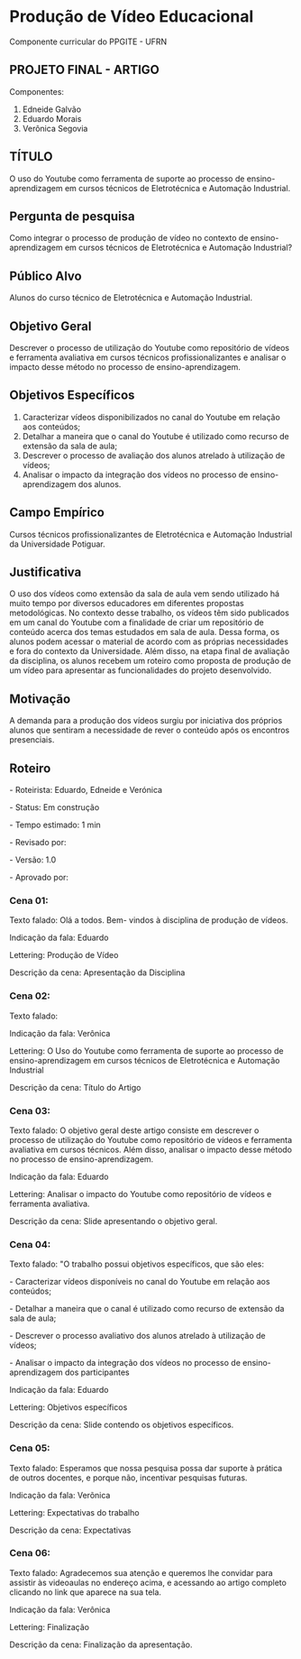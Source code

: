 # Produção de Vídeo Educacional
Componente curricular do PPGITE - UFRN


## PROJETO FINAL - ARTIGO
Componentes:
1. Edneide Galvão
1. Eduardo Morais
1. Verônica Segovia


## TÍTULO
<p> O uso do Youtube como ferramenta de suporte ao processo de ensino-aprendizagem em cursos técnicos de Eletrotécnica e Automação Industrial. </p>

## Pergunta de pesquisa
Como integrar o processo de produção de vídeo no contexto de ensino-aprendizagem em cursos técnicos de Eletrotécnica e Automação Industrial?

## Público Alvo
Alunos do curso técnico de Eletrotécnica e Automação Industrial.

## Objetivo Geral
Descrever o processo de utilização do Youtube como repositório de vídeos e ferramenta avaliativa em cursos técnicos profissionalizantes e analisar o impacto desse método no processo de ensino-aprendizagem.

## Objetivos Específicos
1. Caracterizar vídeos disponibilizados no canal do Youtube em relação aos conteúdos;
1. Detalhar a maneira que o canal do Youtube é utilizado como recurso de extensão da sala de aula;
1. Descrever o processo de avaliação dos alunos atrelado à utilização de vídeos;
1. Analisar o impacto da integração dos vídeos no processo de ensino-aprendizagem dos alunos.

## Campo Empírico
Cursos técnicos profissionalizantes de Eletrotécnica e Automação Industrial da Universidade Potiguar.

## Justificativa
O uso dos vídeos como extensão da sala de aula vem sendo utilizado há muito tempo por diversos educadores em diferentes propostas metodológicas. No contexto desse trabalho, os vídeos têm sido publicados em um canal do Youtube com a finalidade de criar um repositório de conteúdo acerca dos temas estudados em sala de aula. Dessa forma, os alunos podem acessar o material de acordo com as próprias necessidades e fora do contexto da Universidade. Além disso, na etapa final de avaliação da disciplina, os alunos recebem um roteiro como proposta de produção de um vídeo para apresentar as funcionalidades do projeto desenvolvido.

## Motivação
A demanda para a produção dos vídeos surgiu por iniciativa dos próprios alunos que sentiram a necessidade de rever o conteúdo após os encontros presenciais. 

## Roteiro
<p> - Roteirista: Eduardo, Edneide e Verónica </p>
<p> - Status:  Em construção </p>
<p> - Tempo estimado: 1 min </p>
<p> - Revisado por: </p>
<p> - Versão: 1.0 </p>
<p> - Aprovado por: </p>


### Cena 01:
<p> Texto falado: Olá a todos. Bem- vindos à  disciplina de produção de vídeos.</p>
<p> Indicação da fala: Eduardo</p>
<p> Lettering: Produção de Vídeo</p>
<p> Descrição da cena: Apresentação da Disciplina</p>

### Cena 02: 
<p> Texto falado: </p>
<p> Indicação da fala: Verônica</p>
<p> Lettering: O Uso do Youtube como ferramenta de suporte ao processo de ensino-aprendizagem em cursos técnicos de Eletrotécnica e Automação Industrial </p>
<p> Descrição da cena: Título do Artigo</p>

### Cena 03:
<p> Texto falado: O objetivo geral deste artigo consiste em descrever o processo de utilização do Youtube como repositório de vídeos e ferramenta avaliativa em cursos técnicos. Além disso, analisar o impacto desse método no processo de ensino-aprendizagem.</p>
<p> Indicação da fala: Eduardo</p>
<p> Lettering: Analisar o impacto do Youtube como repositório de vídeos e ferramenta avaliativa.</p>
<p> Descrição da cena: Slide apresentando o objetivo geral. </p>

### Cena 04:
<p> Texto falado: "O trabalho possui objetivos específicos, que são eles: </p>
<p>- Caracterizar vídeos disponíveis no canal do Youtube em relação aos conteúdos; </p>
<p>- Detalhar a maneira que o canal é utilizado como recurso de extensão da sala de aula; </p>
<p>- Descrever o processo avaliativo dos alunos atrelado à utilização de vídeos; </p>
<p>- Analisar o impacto da integração dos vídeos no processo de ensino-aprendizagem dos participantes </p>
<p> Indicação da fala: Eduardo</p>
<p> Lettering: Objetivos específicos</p>
<p> Descrição da cena: Slide contendo os objetivos específicos. </p>

### Cena 05:
<p> Texto falado: Esperamos que nossa pesquisa possa dar suporte à prática de outros docentes, e porque não, incentivar pesquisas futuras. </p>
<p> Indicação da fala: Verõnica </p>
<p> Lettering: Expectativas do trabalho </p>
<p> Descrição da cena: Expectativas </p>

### Cena 06:
<p> Texto falado: Agradecemos sua atenção e queremos lhe convidar para assistir às videoaulas no endereço acima, e acessando ao artigo completo clicando no link que aparece na sua tela. </p>
<p> Indicação da fala: Verônica</p>
<p> Lettering: Finalização </p>
<p> Descrição da cena: Finalização da apresentação. </p>

